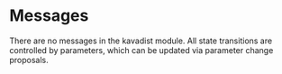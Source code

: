 # Messages

There are no messages in the kavadist module. All state transitions are controlled by parameters, which can be updated via parameter change proposals.
